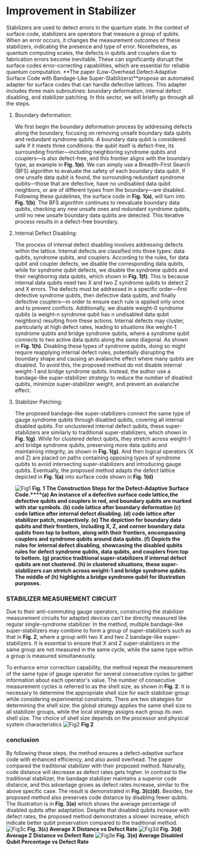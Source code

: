 # Improvement in Stabilizer
Stabilizers are used to detect errors in the quantum state. In the context of surface code, stabilizers are operators that measure a group of qubits. When an error occurs, it changes the measurement outcomes of these stabilizers, indicating the presence and type of error. Nonetheless, as quantum computing scales, the defects in qubits and couplers due to fabrication errors become inevitable. These can significantly disrupt the surface codes error-correcting capabilities, which are essential for reliable quantum computation. **The paper (Low-Overhead Defect-Adaptive Surface Code with Bandage-Like Super-Stabilizers)**propose an automated adapter for surface codes that can handle defective lattices. This adapter includes three main subroutines: boundary deformation, internal defect disabling, and stabilizer patching. In this sector, we will briefly go through all the steps.

1. Boundary deformation: 
   
   We first begin the boundary deformation process by addressing defects along the boundary, focusing on removing unsafe boundary data qubits and redundant syndrome qubits. A boundary data qubit is considered safe if it meets three conditions: the qubit itself is defect-free, its surrounding frontier—including neighboring syndrome qubits and couplers—is also defect-free, and this frontier aligns with the boundary type, as example in **Fig. 1(e)**. We can simply use a Breadth-First Search (BFS) algorithm to evaluate the safety of each boundary data qubit. If one unsafe data qubit is found, the surrounding redundant syndrome qubits—those that are defective, have no undisabled data qubit neighbors, or are of different types from the boundary—are disabled. Following these guidelines, the surface code in **Fig. 1(a)**, will turn into **Fig. 1(b)**. The BFS algorithm continues to reevaluate boundary data qubits, checking any new unsafe ones and redundant syndrome qubits, until no new unsafe boundary data qubits are detected. This iterative process results in a defect-free boundary.
   
1. Internal Defect Disabling: 
   
   The process of internal defect disabling involves addressing defects within the lattice. Internal defects are classified into three types: data qubits, syndrome qubits, and couplers. According to the rules, for data qubit and coupler defects, we disable the corresponding data qubits, while for syndrome qubit defects, we disable the syndrome qubits and their neighboring data qubits, which shown in **Fig. 1(f)**. This is because internal data qubits need two X and two Z syndrome qubits to detect Z and X errors. The defects must be addressed in a specific order—first defective syndrome qubits, then defective data qubits, and finally defective couplers—in order to ensure each rule is applied only once and to prevent conflicts. Additionally, we disable weight-0 syndrome qubits (a weight-n syndrome qubit has n undisabled data qubit neighbors) resulting from these actions. Internal defects may cluster, particularly at high defect rates, leading to situations like weight-1 syndrome qubits and bridge syndrome qubits, where a syndrome qubit connects to two active data qubits along the same diagonal. As shown in **Fig. 1(h)**. Disabling these types of syndrome qubits, doing so might require reapplying internal defect rules, potentially disrupting the boundary shape and causing an avalanche effect where many qubits are disabled. To avoid this, the proposed method do not disable internal weight-1 and bridge syndrome qubits. Instead, the author use a bandage-like super-stabilizer strategy to reduce the number of disabled qubits, minimize super-stabilizer weight, and prevent an avalanche effect. 
   
1. Stabilizer Patching: 
   
   The proposed bandage-like super-stabilizers connect the same type of gauge syndrome qubits through disabled qubits, covering all internal disabled qubits. For unclustered internal defect qubits, these super-stabilizers are similarly to traditional super-stabilizers, which shown in **Fig. 1(g)**. While for clustered defect qubits, they stretch across weight-1 and bridge syndrome qubits, preserving more data qubits and maintaining integrity, as  shown in **Fig. 1(g)**. And then logical operators (X and Z) are placed on paths containing opposing types of syndrome qubits to avoid intersecting super-stabilizers and introducing gauge qubits. Eventually, the proposed method adapts the defect lattice depicted in **Fig. 1(a)** into surface code shown in **Fig. 1(d)**

    ![Fig1](./Fig1.png)
    **Fig. 1 The Construction Steps for the Defect-Adaptive Surface Code.****(a) An instance of a defective surface code lattice,the defective qubits and couplers in red, and boundary qubits are marked with star symbols. (b) code lattice after boundary deformation (c) code lattice after internal defect disabling. (d) code lattice after stabilizer patch, respectively. (e) The depiction for boundary data qubits and their frontiers, including X, Z, and corner boundary data qubits from top to bottom, along with their frontiers, encompassing couplers and syndrome qubits around data qubits. (f) Depicts the rules for internal defect disabling, showcasing the disabled qubits rules for defect syndrome qubits, data qubits, and couplers from top to bottom. (g) practice traditional super-stabilizers if internal defect qubits are not clustered. (h) in clustered situations, these super-stabilizers can stretch across weight-1 and bridge syndrome qubits. The middle of (h) highlights a bridge syndrome qubit for illustration purposes.**

### STABILIZER MEASUREMENT CIRCUIT
Due to their anti-commuting gauge operators, constructing the stabilizer measurement circuits for adapted devices can't be directly measured like regular single-syndrome stabilizer. In the method, multiple bandage-like super-stabilizers may combine to form a group of super-stabilizers such as that in **Fig. 2**, where a group with two X and two Z bandage-like super-stabilizers. It is essential to ensure that X and Z super-stabilizers in the same group are not measured in the same cycle, while the same type within a group is measured simultaneously.

To enhance error correction capability, the method repeat the measurement of the same type of gauge operator for several consecutive cycles to gather information about each operator's value. The number of consecutive measurement cycles is referred to as the shell size, as shown in **Fig. 2**. It is necessary to determine the appropriate shell size for each stabilizer group while considering experimental constraints. There are two strategies for determining the shell size: the global strategy applies the same shell size to all stabilizer groups, while the local strategy assigns each group its own shell size. The choice of shell size depends on the processor and physical system characteristics
    ![Fig2](./Fig2.png)
    **Fig 2**


### conclusion    
By following these steps, the method ensures a defect-adaptive surface code with enhanced efficiency, and also avoid overhead. The paper compared the traditional stabilizer with their proposed method. Naturally, code distance will decrease as defect rates gets higher. In contrast to the traditional stabilizer, the bandage stabilizer maintains a superior code distance, and this advantage grows as defect rates increase, similar to the above specific case. The result is demonstrated in **Fig. 3(c)(d)**. Besides, the proposed method also preserves code distance by disabling fewer qubits. The illustration is in **Fig. 3(e)** which shows the average percentage of disabled qubits after adaptation. Despite that disabled qubits increase with defect rates, the proposed method demonstrates a slower increase, which indicate better qubit preservation compared to the traditional method.
    ![Fig3c](./Fig3c.png)
    **Fig. 3(c) Average X Distance vs Defect Rate**
    ![Fig3d](./Fig3d.png)
    **Fig. 3(d) Average Z Distance vs Defect Rate**
    ![Fig3e](./Fig3e.png)
    **Fig. 3(e) Average Disabled Qubit Percentage vs Defect Rate**
    